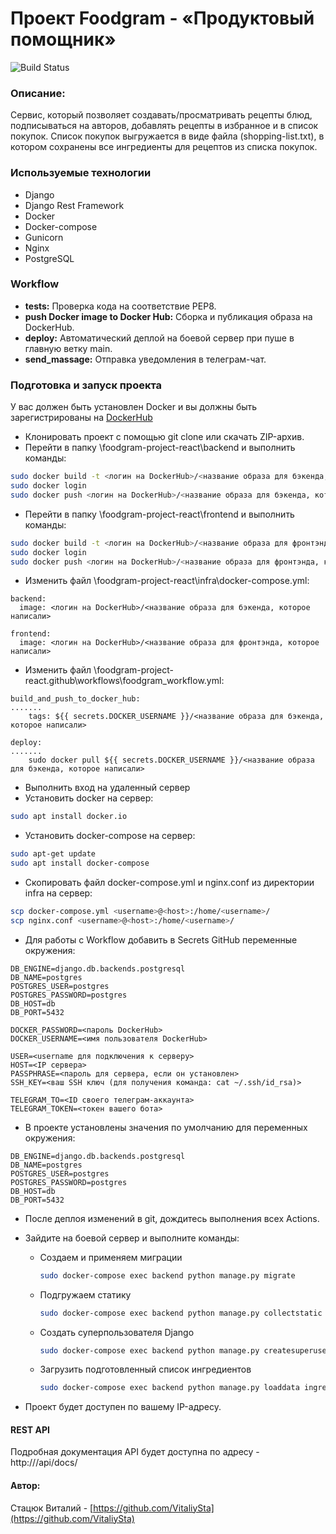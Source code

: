# Проект Foodgram - «Продуктовый помощник»
![Build Status](https://github.com/VitaliySta/foodgram-project-react/actions/workflows/foodgram_workflow.yml/badge.svg)
</p>

### Описание:
Сервис, который позволяет создавать/просматривать рецепты блюд, 
подписываться на авторов, добавлять рецепты в избранное и в список покупок. 
Список покупок выгружается в виде файла (shopping-list.txt), в котором сохранены все
ингредиенты для рецептов из списка покупок.

### Используемые технологии
- Django
- Django Rest Framework
- Docker
- Docker-compose
- Gunicorn
- Nginx
- PostgreSQL

### Workflow
- **tests:** Проверка кода на соответствие PEP8.
- **push Docker image to Docker Hub:** Сборка и публикация образа на DockerHub.
- **deploy:** Автоматический деплой на боевой сервер при пуше в главную ветку main.
- **send_massage:** Отправка уведомления в телеграм-чат.

### Подготовка и запуск проекта
У вас должен быть установлен Docker и вы должны быть зарегистрированы на [DockerHub](https://hub.docker.com/)
- Клонировать проект с помощью git clone или скачать ZIP-архив.
- Перейти в папку \foodgram-project-react\backend и выполнить команды:
```bash
sudo docker build -t <логин на DockerHub>/<название образа для бэкенда, какое хотите)> .
sudo docker login
sudo docker push <логин на DockerHub>/<название образа для бэкенда, которое написали> 
```
- Перейти в папку \foodgram-project-react\frontend и выполнить команды:
```bash
sudo docker build -t <логин на DockerHub>/<название образа для фронтэнда, какое хотите)> .
sudo docker login
sudo docker push <логин на DockerHub>/<название образа для фронтэнда, которое написали> 
```
- Изменить файл \foodgram-project-react\infra\docker-compose.yml:
```
backend:
  image: <логин на DockerHub>/<название образа для бэкенда, которое написали>
  
frontend:
  image: <логин на DockerHub>/<название образа для фронтэнда, которое написали>
```
- Изменить файл \foodgram-project-react\.github\workflows\foodgram_workflow.yml:
```
build_and_push_to_docker_hub:
.......
    tags: ${{ secrets.DOCKER_USERNAME }}/<название образа для бэкенда, которое написали>
    
deploy:
.......
    sudo docker pull ${{ secrets.DOCKER_USERNAME }}/<название образа для бэкенда, которое написали>
```
- Выполнить вход на удаленный сервер
- Установить docker на сервер:
```bash
sudo apt install docker.io 
```
- Установить docker-compose на сервер:
```bash
sudo apt-get update
sudo apt install docker-compose
```
- Скопировать файл docker-compose.yml и nginx.conf из директории infra на сервер:
```bash
scp docker-compose.yml <username>@<host>:/home/<username>/
scp nginx.conf <username>@<host>:/home/<username>/
```
- Для работы с Workflow добавить в Secrets GitHub переменные окружения:
```
DB_ENGINE=django.db.backends.postgresql
DB_NAME=postgres
POSTGRES_USER=postgres
POSTGRES_PASSWORD=postgres
DB_HOST=db
DB_PORT=5432

DOCKER_PASSWORD=<пароль DockerHub>
DOCKER_USERNAME=<имя пользователя DockerHub>

USER=<username для подключения к серверу>
HOST=<IP сервера>
PASSPHRASE=<пароль для сервера, если он установлен>
SSH_KEY=<ваш SSH ключ (для получения команда: cat ~/.ssh/id_rsa)>

TELEGRAM_TO=<ID своего телеграм-аккаунта>
TELEGRAM_TOKEN=<токен вашего бота>
```
- В проекте установлены значения по умолчанию для переменных окружения:
```
DB_ENGINE=django.db.backends.postgresql
DB_NAME=postgres
POSTGRES_USER=postgres
POSTGRES_PASSWORD=postgres
DB_HOST=db
DB_PORT=5432
```

- После деплоя изменений в git, дождитесь выполнения всех Actions.
- Зайдите на боевой сервер и выполните команды:
  * Создаем и применяем миграции
    ```bash
    sudo docker-compose exec backend python manage.py migrate
    ```
  * Подгружаем статику
    ```bash
    sudo docker-compose exec backend python manage.py collectstatic --no-input 
    ```
  * Создать суперпользователя Django
    ```bash
    sudo docker-compose exec backend python manage.py createsuperuser
    ```
  * Загрузить подготовленный список ингредиентов
    ```bash
    sudo docker-compose exec backend python manage.py loaddata ingredients.json
    ```

- Проект будет доступен по вашему IP-адресу.

#### REST API
Подробная документация API будет доступна по адресу - http:///api/docs/

#### Автор:
Стацюк Виталий - [https://github.com/VitaliySta](https://github.com/VitaliySta)

